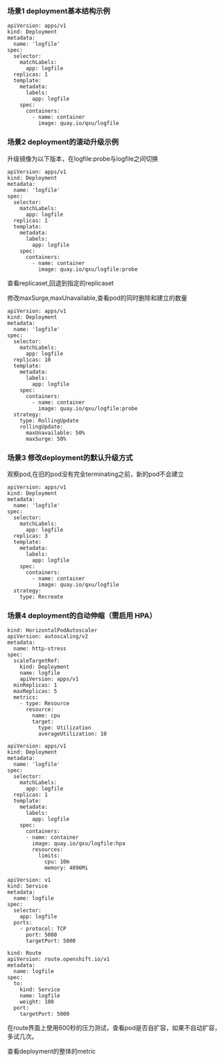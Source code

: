 ### 场景1 deployment基本结构示例

```
apiVersion: apps/v1
kind: Deployment
metadata:
  name: 'logfile'
spec:
  selector:
    matchLabels:
      app: logfile
  replicas: 1
  template:
    metadata:
      labels:
        app: logfile
    spec:
      containers:
        - name: container
          image: quay.io/qxu/logfile
```

### 场景2 deployment的滚动升级示例

升级镜像为以下版本，在logfile:probe与logfile之间切换

```
apiVersion: apps/v1
kind: Deployment
metadata:
  name: 'logfile'
spec:
  selector:
    matchLabels:
      app: logfile
  replicas: 1
  template:
    metadata:
      labels:
        app: logfile
    spec:
      containers:
        - name: container
          image: quay.io/qxu/logfile:probe
```

查看replicaset,回退到指定的replicaset

修改maxSurge,maxUnavailable,查看pod的同时删除和建立的数量



```
apiVersion: apps/v1
kind: Deployment
metadata:
  name: 'logfile'
spec:
  selector:
    matchLabels:
      app: logfile
  replicas: 10
  template:
    metadata:
      labels:
        app: logfile
    spec:
      containers:
        - name: container
          image: quay.io/qxu/logfile:probe
  strategy:
    type: RollingUpdate
    rollingUpdate:
      maxUnavailable: 50%
      maxSurge: 50%
```

### 场景3 修改deployment的默认升级方式

观察pod,在旧的pod没有完全terminating之前，新的pod不会建立

```
apiVersion: apps/v1
kind: Deployment
metadata:
  name: 'logfile'
spec:
  selector:
    matchLabels:
      app: logfile
  replicas: 3
  template:
    metadata:
      labels:
        app: logfile
    spec:
      containers:
        - name: container
          image: quay.io/qxu/logfile
  strategy:
    type: Recreate

```



### 场景4 deployment的自动伸缩（需启用 HPA）

```
kind: HorizontalPodAutoscaler
apiVersion: autoscaling/v2
metadata:
  name: http-stress
spec:
  scaleTargetRef:
    kind: Deployment
    name: logfile
    apiVersion: apps/v1
  minReplicas: 1
  maxReplicas: 5
  metrics:
    - type: Resource
      resource:
        name: cpu
        target:
          type: Utilization
          averageUtilization: 10
```





```
apiVersion: apps/v1
kind: Deployment
metadata:
  name: 'logfile'
spec:
  selector:
    matchLabels:
      app: logfile
  replicas: 1
  template:
    metadata:
      labels:
        app: logfile
    spec:
      containers:
      - name: container
        image: quay.io/qxu/logfile:hpa
        resources:
          limits:
            cpu: 10m
            memory: 4096Mi
```



```
apiVersion: v1
kind: Service
metadata:
  name: logfile
spec:
  selector:
    app: logfile
  ports:
    - protocol: TCP
      port: 5000
      targetPort: 5000

```



```
kind: Route
apiVersion: route.openshift.io/v1
metadata:
  name: logfile
spec:
  to:
    kind: Service
    name: logfile
    weight: 100
  port:
    targetPort: 5000
```



在route界面上使用600秒的压力测试，查看pod是否自扩容，如果不自动扩容，多试几次。

查看deployment的整体的metric
